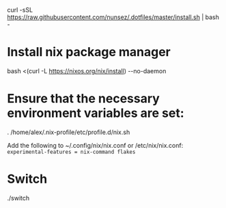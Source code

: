 curl -sSL https://raw.githubusercontent.com/nunsez/.dotfiles/master/install.sh | bash -

# Install nix package manager
bash <(curl -L https://nixos.org/nix/install) --no-daemon

# Ensure that the necessary environment variables are set:
. /home/alex/.nix-profile/etc/profile.d/nix.sh

Add the following to ~/.config/nix/nix.conf or /etc/nix/nix.conf:
`experimental-features = nix-command flakes`

# Switch
./switch

